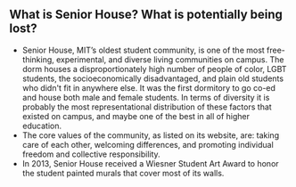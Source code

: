 ## What is Senior House? What is potentially being lost?
- Senior House, MIT’s oldest student community, is one of the most free-thinking, experimental, and diverse living communities on campus. The dorm houses a disproportionately high number of people of color, LGBT students, the socioeconomically disadvantaged, and plain old students who didn't fit in anywhere else. It was the first dormitory to go co-ed and house both male and female students. In terms of diversity it is probably the most representational distribution of these factors that existed on campus, and maybe one of the best in all of higher education.
- The core values of the community, as listed on its website, are: taking care of each other, welcoming differences, and promoting individual freedom and collective responsibility.
- In 2013, Senior House received a Wiesner Student Art Award to honor the student painted murals that cover most of its walls.
